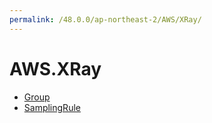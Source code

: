 ```yaml
---
permalink: /48.0.0/ap-northeast-2/AWS/XRay/
---
```


# AWS.XRay



* [Group](Group.md)
* [SamplingRule](SamplingRule.md)